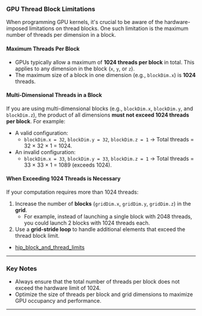 ### **GPU Thread Block Limitations**

When programming GPU kernels, it's crucial to be aware of the hardware-imposed limitations on thread blocks. One such limitation is the maximum number of threads per dimension in a block.

#### **Maximum Threads Per Block**
- GPUs typically allow a maximum of **1024 threads per block** in total. This applies to any dimension in the block (`x`, `y`, or `z`).
- The maximum size of a block in one dimension (e.g., `blockDim.x`) is **1024** threads.

#### **Multi-Dimensional Threads in a Block**
If you are using multi-dimensional blocks (e.g., `blockDim.x`, `blockDim.y`, and `blockDim.z`), the product of all dimensions **must not exceed 1024 threads per block**. For example:
- A valid configuration:
  - `blockDim.x = 32`, `blockDim.y = 32`, `blockDim.z = 1` → Total threads = 32 × 32 × 1 = 1024.
- An invalid configuration:
  - `blockDim.x = 33`, `blockDim.y = 33`, `blockDim.z = 1` → Total threads = 33 × 33 × 1 = 1089 (exceeds 1024).

#### **When Exceeding 1024 Threads is Necessary**
If your computation requires more than 1024 threads:
1. Increase the number of **blocks** (`gridDim.x`, `gridDim.y`, `gridDim.z`) in the **grid**. 
   - For example, instead of launching a single block with 2048 threads, you could launch 2 blocks with 1024 threads each.
2. Use a **grid-stride loop** to handle additional elements that exceed the thread block limit.

* [hip_block_and_thread_limits](https://github.com/universalbit-dev/universalbit-dev/blob/main/hip/hip_block_and_thread_limits.md)

---

### **Key Notes**
- Always ensure that the total number of threads per block does not exceed the hardware limit of 1024.
- Optimize the size of threads per block and grid dimensions to maximize GPU occupancy and performance.
--- 
